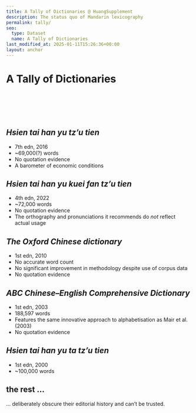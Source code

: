```yaml
---
title: A Tally of Dictionaries @ HuangSupplement
description: The status quo of Mandarin lexicography
permalink: tally/
seo:
  type: Dataset
  name: A Tally of Dictionaries
last_modified_at: 2025-01-11T15:26:36+00:00
layout: anchor
---
```

# A Tally of Dictionaries
&nbsp;  
&nbsp;  
&nbsp;  
&nbsp;  
## _Hsien tai han yu tz’u tien_

- 7th edn, 2016
- ~69,000(?) words
- No quotation evidence
- A barometer of economic conditions

## _Hsien tai han yu kuei fan tz’u tien_

- 4th edn, 2022
- ~72,000 words
- No quotation evidence
- The orthography and pronunciations it recommends do _not_ reflect actual usage

## _The Oxford Chinese dictionary_

- 1st edn, 2010
- No accurate word count 
- No significant improvement in methodology despite use of corpus data
- No quotation evidence

## _ABC Chinese–English Comprehensive Dictionary_

- 1st edn, 2003
- 188,597 words
- Features the same innovative approach to alphabetisation as Mair et al. (2003)
- No quotation evidence

## _Hsien tai han yu ta tz’u tien_

- 1st edn, 2000
- ~100,000 words

## the rest …
… deliberately obscure their editorial history and can’t be trusted.
